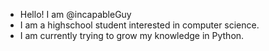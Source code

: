 - Hello! I am @incapableGuy
- I am a highschool student interested in computer science.
- I am currently trying to grow my knowledge in Python.

<!---
incapableGuy/incapableGuy is a ✨ special ✨ repository because its `README.md` (this file) appears on your GitHub profile.
You can click the Preview link to take a look at your changes.
--->
